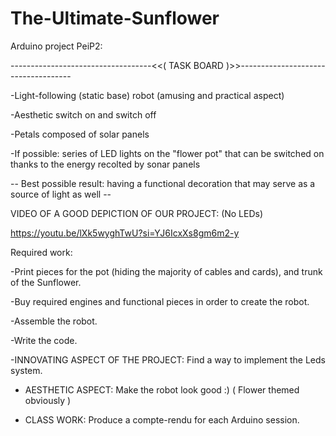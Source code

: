 # The-Ultimate-Sunflower

Arduino project PeiP2:

-----------------------------------<<( TASK BOARD )>>------------------------------------


-Light-following (static base) robot (amusing and practical aspect)

-Aesthetic switch on and switch off

-Petals composed of solar panels

-If possible: series of LED lights on the "flower pot" that can be switched on thanks to the energy recolted by sonar panels




-- Best possible result: having a functional decoration that may serve as a source of light as well --




VIDEO OF A GOOD DEPICTION OF OUR PROJECT: (No LEDs)

https://youtu.be/lXk5wyghTwU?si=YJ6IcxXs8gm6m2-y





Required work:


-Print pieces for the pot (hiding the majority of cables and cards), and trunk of the Sunflower.

-Buy required engines and functional pieces in order to create the robot.

-Assemble the robot.

-Write the code.

-INNOVATING ASPECT OF THE PROJECT: Find a way to implement the Leds system.

+ AESTHETIC ASPECT: Make the robot look good :)  ( Flower themed obviously )
  
+ CLASS WORK: Produce a compte-rendu for each Arduino session.


